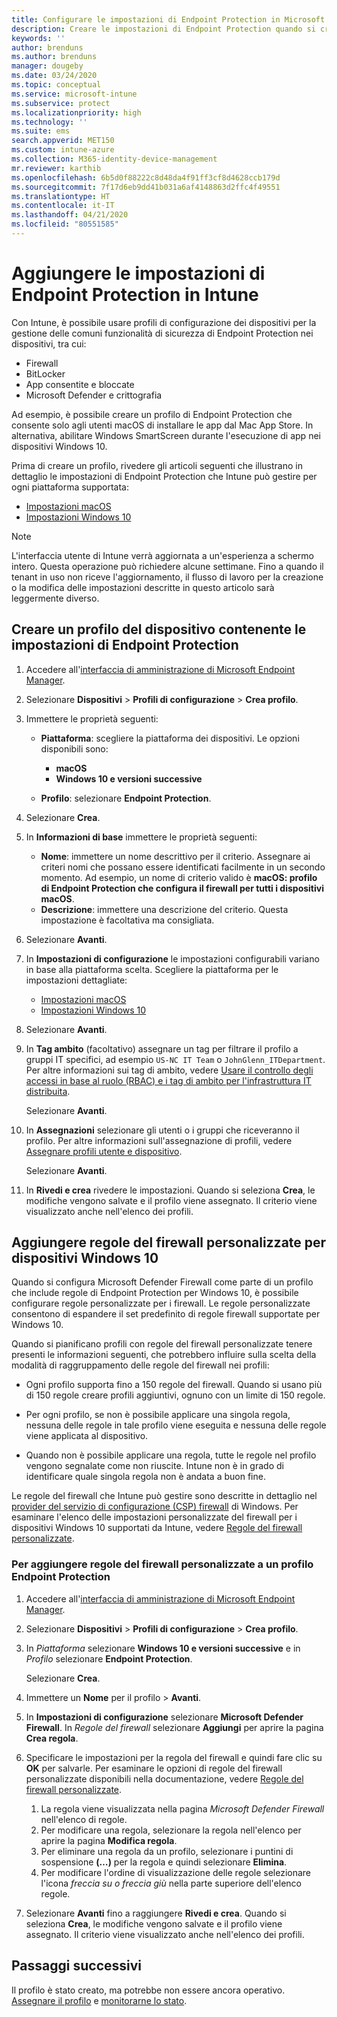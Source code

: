 ```yaml
---
title: Configurare le impostazioni di Endpoint Protection in Microsoft Intune - Azure | Microsoft Docs
description: Creare le impostazioni di Endpoint Protection quando si crea un profilo del dispositivo macOS o Windows 10 in Microsoft Intune.
keywords: ''
author: brenduns
ms.author: brenduns
manager: dougeby
ms.date: 03/24/2020
ms.topic: conceptual
ms.service: microsoft-intune
ms.subservice: protect
ms.localizationpriority: high
ms.technology: ''
ms.suite: ems
search.appverid: MET150
ms.custom: intune-azure
ms.collection: M365-identity-device-management
mr.reviewer: karthib
ms.openlocfilehash: 6b5d0f88222c8d48da4f91ff3cf8d4628ccb179d
ms.sourcegitcommit: 7f17d6eb9dd41b031a6af4148863d2ffc4f49551
ms.translationtype: HT
ms.contentlocale: it-IT
ms.lasthandoff: 04/21/2020
ms.locfileid: "80551585"
---
```

# <a name="add-endpoint-protection-settings-in-intune"></a>Aggiungere le impostazioni di Endpoint Protection in Intune

Con Intune, è possibile usare profili di configurazione dei dispositivi per la gestione delle comuni funzionalità di sicurezza di Endpoint Protection nei dispositivi, tra cui:

- Firewall
- BitLocker
- App consentite e bloccate
- Microsoft Defender e crittografia

Ad esempio, è possibile creare un profilo di Endpoint Protection che consente solo agli utenti macOS di installare le app dal Mac App Store. In alternativa, abilitare Windows SmartScreen durante l'esecuzione di app nei dispositivi Windows 10.

Prima di creare un profilo, rivedere gli articoli seguenti che illustrano in dettaglio le impostazioni di Endpoint Protection che Intune può gestire per ogni piattaforma supportata:

- [Impostazioni macOS](endpoint-protection-macos.md)
- [Impostazioni Windows 10](endpoint-protection-windows-10.md)

> [!NOTE]
> L'interfaccia utente di Intune verrà aggiornata a un'esperienza a schermo intero. Questa operazione può richiedere alcune settimane. Fino a quando il tenant in uso non riceve l'aggiornamento, il flusso di lavoro per la creazione o la modifica delle impostazioni descritte in questo articolo sarà leggermente diverso.

## <a name="create-a-device-profile-containing-endpoint-protection-settings"></a>Creare un profilo del dispositivo contenente le impostazioni di Endpoint Protection

1. Accedere all'[interfaccia di amministrazione di Microsoft Endpoint Manager](https://go.microsoft.com/fwlink/?linkid=2109431).

2. Selezionare **Dispositivi** > **Profili di configurazione** > **Crea profilo**.

3. Immettere le proprietà seguenti:

    - **Piattaforma**: scegliere la piattaforma dei dispositivi. Le opzioni disponibili sono:

        - **macOS**
        - **Windows 10 e versioni successive**

    - **Profilo**: selezionare **Endpoint Protection**.

4. Selezionare **Crea**.
5. In **Informazioni di base** immettere le proprietà seguenti:

    - **Nome**: immettere un nome descrittivo per il criterio. Assegnare ai criteri nomi che possano essere identificati facilmente in un secondo momento. Ad esempio, un nome di criterio valido è **macOS: profilo di Endpoint Protection che configura il firewall per tutti i dispositivi macOS**.
    - **Descrizione**: immettere una descrizione del criterio. Questa impostazione è facoltativa ma consigliata.

6. Selezionare **Avanti**.

7. In **Impostazioni di configurazione** le impostazioni configurabili variano in base alla piattaforma scelta. Scegliere la piattaforma per le impostazioni dettagliate:

   - [Impostazioni macOS](endpoint-protection-macos.md)
   - [Impostazioni Windows 10](endpoint-protection-windows-10.md)

8. Selezionare **Avanti**.
9. In **Tag ambito** (facoltativo) assegnare un tag per filtrare il profilo a gruppi IT specifici, ad esempio `US-NC IT Team` o `JohnGlenn_ITDepartment`. Per altre informazioni sui tag di ambito, vedere [Usare il controllo degli accessi in base al ruolo (RBAC) e i tag di ambito per l'infrastruttura IT distribuita](../fundamentals/scope-tags.md).

    Selezionare **Avanti**.

10. In **Assegnazioni** selezionare gli utenti o i gruppi che riceveranno il profilo. Per altre informazioni sull'assegnazione di profili, vedere [Assegnare profili utente e dispositivo](../configuration/device-profile-assign.md).

    Selezionare **Avanti**.

11. In **Rivedi e crea** rivedere le impostazioni. Quando si seleziona **Crea**, le modifiche vengono salvate e il profilo viene assegnato. Il criterio viene visualizzato anche nell'elenco dei profili.

## <a name="add-custom-firewall-rules-for-windows-10-devices"></a>Aggiungere regole del firewall personalizzate per dispositivi Windows 10

Quando si configura Microsoft Defender Firewall come parte di un profilo che include regole di Endpoint Protection per Windows 10, è possibile configurare regole personalizzate per i firewall. Le regole personalizzate consentono di espandere il set predefinito di regole firewall supportate per Windows 10.

Quando si pianificano profili con regole del firewall personalizzate tenere presenti le informazioni seguenti, che potrebbero influire sulla scelta della modalità di raggruppamento delle regole del firewall nei profili:

- Ogni profilo supporta fino a 150 regole del firewall. Quando si usano più di 150 regole creare profili aggiuntivi, ognuno con un limite di 150 regole.

- Per ogni profilo, se non è possibile applicare una singola regola, nessuna delle regole in tale profilo viene eseguita e nessuna delle regole viene applicata al dispositivo.

- Quando non è possibile applicare una regola, tutte le regole nel profilo vengono segnalate come non riuscite. Intune non è in grado di identificare quale singola regola non è andata a buon fine.  

Le regole del firewall che Intune può gestire sono descritte in dettaglio nel [provider del servizio di configurazione (CSP) firewall](https://docs.microsoft.com/windows/client-management/mdm/firewall-csp) di Windows. Per esaminare l'elenco delle impostazioni personalizzate del firewall per i dispositivi Windows 10 supportati da Intune, vedere [Regole del firewall personalizzate](endpoint-protection-windows-10.md#firewall-rules).

### <a name="to-add-custom-firewall-rules-to-an-endpoint-protection-profile"></a>Per aggiungere regole del firewall personalizzate a un profilo Endpoint Protection

1. Accedere all'[interfaccia di amministrazione di Microsoft Endpoint Manager](https://go.microsoft.com/fwlink/?linkid=2109431).

2. Selezionare **Dispositivi** > **Profili di configurazione** > **Crea profilo**.

3. In *Piattaforma* selezionare **Windows 10 e versioni successive** e in *Profilo* selezionare **Endpoint Protection**.

    Selezionare **Crea**.

4. Immettere un **Nome** per il profilo > **Avanti**.
5. In **Impostazioni di configurazione** selezionare **Microsoft Defender Firewall**. In *Regole del firewall* selezionare **Aggiungi** per aprire la pagina **Crea regola**.

6. Specificare le impostazioni per la regola del firewall e quindi fare clic su **OK** per salvarle. Per esaminare le opzioni di regole del firewall personalizzate disponibili nella documentazione, vedere [Regole del firewall personalizzate](endpoint-protection-windows-10.md#firewall-rules).

    1. La regola viene visualizzata nella pagina *Microsoft Defender Firewall* nell'elenco di regole.
    2. Per modificare una regola, selezionare la regola nell'elenco per aprire la pagina **Modifica regola**.
    3. Per eliminare una regola da un profilo, selezionare i puntini di sospensione **(…)** per la regola e quindi selezionare **Elimina**.
    4. Per modificare l'ordine di visualizzazione delle regole selezionare l'icona *freccia su o freccia giù* nella parte superiore dell'elenco regole.

7. Selezionare **Avanti** fino a raggiungere **Rivedi e crea**. Quando si seleziona **Crea**, le modifiche vengono salvate e il profilo viene assegnato. Il criterio viene visualizzato anche nell'elenco dei profili.

## <a name="next-steps"></a>Passaggi successivi

Il profilo è stato creato, ma potrebbe non essere ancora operativo. [Assegnare il profilo](../configuration/device-profile-assign.md) e [monitorarne lo stato](../configuration/device-profile-monitor.md).

